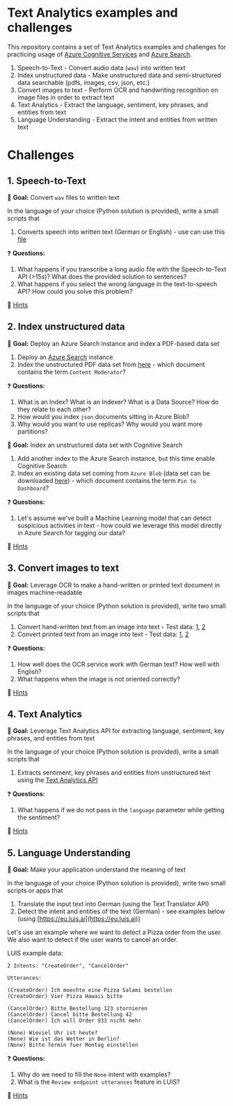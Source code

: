 # Text Analytics examples and challenges

This repository contains a set of Text Analytics examples and challenges for practicing usage of [Azure Cognitive Services](https://azure.microsoft.com/en-us/services/cognitive-services/) and [Azure Search](https://azure.microsoft.com/en-us/services/search/).

1. Speech-to-Text - Convert audio data (`wav`) into written text
1. Index unstructured data - Make unstructured data and semi-structured data searchable (pdfs, images, csv, json, etc.)
1. Convert images to text - Perform OCR and handwriting recognition on image files in order to extract text
1. Text Analytics - Extract the language, sentiment, key phrases, and entities from text
1. Language Understanding - Extract the intent and entities from written text

# Challenges

## 1. Speech-to-Text

:triangular_flag_on_post: **Goal:** Convert `wav` files to written text

In the language of your choice (Python solution is provided), write a small scripts  that

1. Converts speech into written text (German or English) - use can use this [file](data/test.wav)

:question: **Questions:** 

1. What happens if you transcribe a long audio file with the Speech-to-Text API (>15s)? What does the provided solution to sentences?
1. What happens if you select the wrong language in the text-to-speech API? How could you solve this problem?

:see_no_evil: [Hints](hints/speech-to-text.md)

## 2. Index unstructured data

:triangular_flag_on_post: **Goal:** Deploy an Azure Search instance and index a PDF-based data set 

1. Deploy an [Azure Search](https://docs.microsoft.com/en-us/azure/search/search-create-service-portal) instance
1. Index the unstructured PDF data set from [here](data/search-dataset-pdf.zip) - which document contains the term `Content Moderator`?

:question: **Questions:** 

1. What is an Index? What is an Indexer? What is a Data Source? How do they relate to each other?
1. How would you index `json` documents sitting in Azure Blob?
1. Why would you want to use replicas? Why would you want more partitions?

:triangular_flag_on_post: **Goal:** Index an unstructured data set with Cognitive Search

1. Add another index to the Azure Search instance, but this time enable Cognitive Search
1. Index an existing data set coming from `Azure Blob` (data set can be downloaded [here](data/search-dataset-cognitive.zip)) - which document contains the term `Pin to Dashboard`?

:question: **Questions:** 

1. Let's assume we've built a Machine Learning model that can detect suspicious activities in text - how could we leverage this model directly in Azure Search for tagging our data?

:see_no_evil: [Hints](hints/index_data.md)

## 3. Convert images to text

:triangular_flag_on_post: **Goal:** Leverage OCR to make a hand-written or printed text document in images machine-readable

In the language of your choice (Python solution is provided), write two small scripts that

1. Convert hand-written text from an image into text - Test data: [1](https://bootcamps.blob.core.windows.net/ml-test-images/ocr_handwritten_1.jpg), [2](https://bootcamps.blob.core.windows.net/ml-test-images/ocr_handwritten_2.jpg)
1. Convert printed text from an image into text - Test data: [1](https://bootcamps.blob.core.windows.net/ml-test-images/ocr_printed_1.jpg), [2](https://bootcamps.blob.core.windows.net/ml-test-images/ocr_printed_2.jpg)

:question: **Questions:** 

1. How well does the OCR service work with German text? How well with English?
1. What happens when the image is not oriented correctly?

:see_no_evil: [Hints](hints/ocr.md)

## 4. Text Analytics

:triangular_flag_on_post: **Goal:** Leverage Text Analytics API for extracting language, sentiment, key phrases, and entities from text

In the language of your choice (Python solution is provided), write a small scripts that

1. Extracts sentiment, key phrases and entities from unstructured text using the [Text Analytics API](https://azure.microsoft.com/en-us/services/cognitive-services/text-analytics/)

:question: **Questions:** 

1. What happens if we do not pass in the `language` parameter while getting the sentiment? 

:see_no_evil: [Hints](hints/text_analytics.md)

## 5. Language Understanding

:triangular_flag_on_post: **Goal:** Make your application understand the meaning of text

In the language of your choice (Python solution is provided), write two small scripts or apps that

1. Translate the input text into German (using the Text Translator API)
1. Detect the intent and entities of the text (German) - see examples below (using [https://eu.luis.ai](https://eu.luis.ai))

Let's use an example where we want to detect a Pizza order from the user. We also want to detect if the user wants to cancel an order.

LUIS example data:

```
2 Intents: "CreateOrder", "CancelOrder"

Utterances:

(CreateOrder) Ich moechte eine Pizza Salami bestellen 
(CreateOrder) Vier Pizza Hawaii bitte 

(CancelOrder) Bitte Bestellung 123 stornieren
(CancelOrder) Cancel bitte Bestellung 42
(CancelOrder) Ich will Order 933 nicht mehr

(None) Wieviel Uhr ist heute?
(None) Wie ist das Wetter in Berlin?
(None) Bitte Termin fuer Montag einstellen
```

:question: **Questions:** 

1. Why do we need to fill the `None` intent with examples?
1. What is the `Review endpoint utterances` feature in LUIS?

:see_no_evil: [Hints](hints/language_understanding.md)